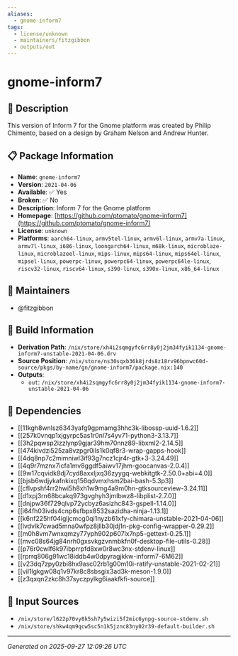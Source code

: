 ```yaml
---
aliases:
  - gnome-inform7
tags:
  - license/unknown
  - maintainers/fitzgibbon
  - outputs/out
---
```


# gnome-inform7

## 📝 Description

This version of Inform 7 for the Gnome platform was created by Philip Chimento, based on a design by Graham Nelson and Andrew Hunter.


## 📋 Package Information

- **Name**: `gnome-inform7`
- **Version**: `2021-04-06`
- **Available**: ✅ Yes
- **Broken**: ✅ No
- **Description**: Inform 7 for the Gnome platform
- **Homepage**: [https://github.com/ptomato/gnome-inform7](https://github.com/ptomato/gnome-inform7)
- **License**: `unknown`
- **Platforms**: `aarch64-linux`, `armv5tel-linux`, `armv6l-linux`, `armv7a-linux`, `armv7l-linux`, `i686-linux`, `loongarch64-linux`, `m68k-linux`, `microblaze-linux`, `microblazeel-linux`, `mips-linux`, `mips64-linux`, `mips64el-linux`, `mipsel-linux`, `powerpc-linux`, `powerpc64-linux`, `powerpc64le-linux`, `riscv32-linux`, `riscv64-linux`, `s390-linux`, `s390x-linux`, `x86_64-linux`
## 👥 Maintainers

- @fitzgibbon


## 🔧 Build Information

- **Derivation Path**: `/nix/store/xh4i2sqmgyfc6rr8y0j2jm34fyik1134-gnome-inform7-unstable-2021-04-06.drv`
- **Source Position**: `/nix/store/ns30sqxb36k8jrds8z18rv96bpnwc60d-source/pkgs/by-name/gn/gnome-inform7/package.nix:140`
- **Outputs**:
  - `out`:  `/nix/store/xh4i2sqmgyfc6rr8y0j2jm34fyik1134-gnome-inform7-unstable-2021-04-06`

## 🔗 Dependencies

- [[11kgh8wnlsz6343yafg9gpmamg3hhc3k-libossp-uuid-1.6.2]]
- [[257k0vnqp1xjgyrpc5as1r0nl7s4yv71-python3-3.13.7]]
- [[3h2pqwsp2izzlynp9gjar39hm70nnz89-libxml2-2.14.5]]
- [[474kivdzi525za8vzpgr0ils1k0qf8r3-wrap-gapps-hook]]
- [[4dq8np7c2mimniwl3if93g7ncz1cjr4r-gtk+3-3.24.49]]
- [[4q9r7mznx7icfa1mv8ggdf5aiwv17jhm-goocanvas-2.0.4]]
- [[9w17cqvidk8dj7cyd8axxljxq36zyygq-webkitgtk-2.50.0+abi=4.0]]
- [[bjsb6wdjykafnkixq156qdvmxhsm2bai-bash-5.3p3]]
- [[cflvpshf4rr2hwi5h8xh1w9mg4a9m0hn-gtksourceview-3.24.11]]
- [[d1xpj3rn68bcakq973gvghyh3jmlbwz8-libplist-2.7.0]]
- [[dnjpw36f729qlvp72ycbyz6asizhc843-gspell-1.14.0]]
- [[i64fh03ivds4cnp6sfbpx8532sazidha-ninja-1.13.1]]
- [[k6nf225hf04igljcmcg0qi1nyzb61xfy-chimara-unstable-2021-04-06]]
- [[lvdvlk7cwad5mna0wfpz8jllb30jdj1n-pkg-config-wrapper-0.29.2]]
- [[m0h8vm7wnxqmzy77yph902p607lx7np5-gettext-0.25.1]]
- [[mvc08s64jg84nrh0gxsvkgzvnmbkfn0f-desktop-file-utils-0.28]]
- [[p76r0cwlf6k97ibprrpfd8xw0r8wc3nx-stdenv-linux]]
- [[rprrq806g91wc18iddb4w0dpyragjkkw-inform7-6M62]]
- [[v23dq7zpy0zbi8hx9asc02rb1g00m10i-ratify-unstable-2021-02-21]]
- [[vil1lgkgw08q1v97kr8c8sbsgix3ad3k-meson-1.9.0]]
- [[z3qxqn2zkc8h37syczpylkg6iaakfkfi-source]]

## 📁 Input Sources

- `/nix/store/l622p70vy8k5sh7y5wizi5f2mic6ynpg-source-stdenv.sh`
- `/nix/store/shkw4qm9qcw5sc5n1k5jznc83ny02r39-default-builder.sh`

---
*Generated on 2025-09-27 12:09:26 UTC*
